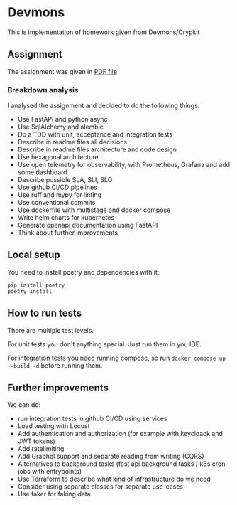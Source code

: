 # Devmons

This is implementation of homework given from Devmons/Crypkit

## Assignment

The assignment was given in [PDF file](crud_api.pdf)

### Breakdown analysis

I analysed the assignment and decided to do the following things:

- Use FastAPI and python async
- Use SqlAlchemy and alembic
- Do a TDD with unit, acceptance and integration tests
- Describe in readme files all decisions
- Describe in readme files architecture and code design
- Use hexagonal architecture
- Use open telemetry for observability, with Prometheus, Grafana and add some dashboard
- Describe possible SLA, SLI, SLO
- Use github CI/CD pipelines
- Use ruff and mypy for linting
- Use conventional commits
- Use dockerfile with multistage and docker compose
- Write helm charts for kubernetes
- Generate openapi documentation using FastAPI
- Think about further improvements

## Local setup

You need to install poetry and dependencies with it:

```shell
pip install poetry
poetry install
```

## How to run tests

There are multiple test levels.

For unit tests you don't anything special. Just run them in you IDE.

For integration tests you need running compose, so run `docker compose up --build -d` before running them.

## Further improvements

We can do:

- run integration tests in github CI/CD using services
- Load testing with Locust
- Add authentication and authorization (for example with keycloack and JWT tokens)
- Add ratelimiting
- Add Graphql support and separate reading from writing (CQRS)
- Alternatives to background tasks (fast api background tasks / k8s cron jobs with entrypoints)
- Use Terraform to describe what kind of infrastructure do we need
- Consider using separate classes for separate use-cases
- Use faker for faking data